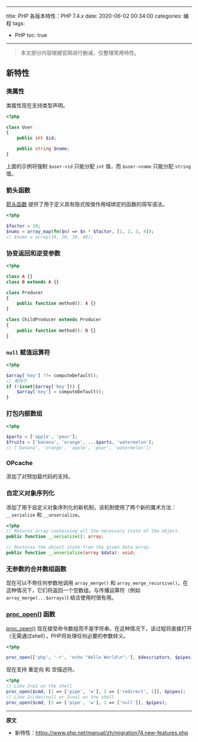 ----
title: PHP 各版本特性：PHP 7.4.x
date: 2020-06-02 00:34:00
categories: 编程
tags:
- PHP
toc: true
----

> 本文部分内容根据官网进行删减，仅整理常用特性。

## 新特性

### 类属性

类属性现在支持类型声明。

```php
<?php

class User
{
    public int $id;

    public string $name;
}
```

<!-- more -->

上面的示例将强制 `$user->id` 只能分配 `int` 值，而 `$user->name` 只能分配 `string` 值。

### 箭头函数

[箭头函数](https://www.php.net/manual/zh/functions.arrow.php) 提供了用于定义具有隐式按值作用域绑定的函数的简写语法。

```php
<?php

$factor = 10;
$nums = array_map(fn($n) => $n * $factor, [1, 2, 3, 4]);
// $nums = array(10, 20, 30, 40);
```

### 协变返回和逆变参数

```php
<?php

class A {}
class B extends A {}

class Producer
{
    public function method(): A {}
}

class ChildProducer extends Producer
{
    public function method(): B {}
}
```

### `null` 赋值运算符

```php
<?php

$array['key'] ??= computeDefault();
// 等同于
if (!isset($array['key'])) {
    $array['key'] = computeDefault();
}
```

### 打包内部数组

```php
<?php

$parts = ['apple', 'pear'];
$fruits = ['banana', 'orange', ...$parts, 'watermelon'];
// ['banana', 'orange', 'apple', 'pear', 'watermelon'];
```

### OPcache

添加了对预加载代码的支持。

### 自定义对象序列化

添加了用于自定义对象序列化的新机制，该机制使用了两个新的魔术方法：`__serialize` 和 `__unserialize`。

```php
<?php
// Returns array containing all the necessary state of the object.
public function __serialize(): array;

// Restores the object state from the given data array.
public function __unserialize(array $data): void;
```

### 无参数的合并数组函数

现在可以不带任何参数地调用 `array_merge()` 和 `array_merge_recursive()`，在这种情况下，它们将返回一个空数组。与传播运算符（例如 `array_merge(...$arrays)`) 结合使用时很有用。

### [proc_open()](https://www.php.net/manual/zh/function.proc-open.php) 函数

[proc_open()](https://www.php.net/manual/zh/function.proc-open.php) 现在接受命令数组而不是字符串。在这种情况下，该过程将直接打开（无需通过shell），PHP将处理任何必要的参数转义。

```php
<?php

proc_open(['php', '-r', 'echo "Hello World\n";'], $descriptors, $pipes);
```

现在支持 重定向 和 空描述符。

```php
<?php
// Like 2>&1 on the shell
proc_open($cmd, [1 => ['pipe', 'w'], 2 => ['redirect', 1]], $pipes);
// Like 2>/dev/null or 2>nul on the shell
proc_open($cmd, [1 => ['pipe', 'w'], 2 => ['null']], $pipes);
```

----

**原文**

- 新特性：https://www.php.net/manual/zh/migration74.new-features.php